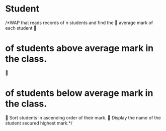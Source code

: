 # Student

/*WAP that reads records of n students and find the

average mark of each student

# of students above average mark in the class.

# of students below average mark in the class.

Sort students in ascending order of their mark.

Display the name of the student secured highest mark.*/
